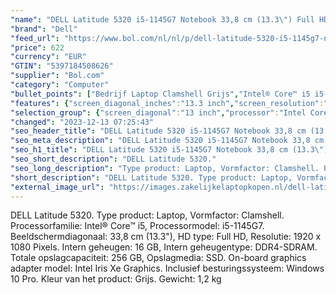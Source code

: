```yaml
---
"name": "DELL Latitude 5320 i5-1145G7 Notebook 33,8 cm (13.3\") Full HD Intel® Core™ i5 16 GB DDR4-SDRAM 256 GB SSD Wi-Fi 6 (802.11ax) Windows 10 Pro Grijs UK Qwerty"
"brand": "Dell"
"feed_url": "https://www.bol.com/nl/nl/p/dell-latitude-5320-i5-1145g7-notebook-33-8-cm-full-hd-intel-core-i5-16-gb-ddr4-sdram-256-gb-ssd-wi-fi-6-windows-10-pro-grijs/9300000025297032"
"price": 622
"currency": "EUR"
"GTIN": "5397184508626"
"supplier": "Bol.com"
"category": "Computer"
"bullet_points": ["Bedrijf Laptop Clamshell Grijs","Intel® Core™ i5 i5-1145G7","33,8 cm (13.3\") Full HD 1920 x 1080 Pixels IPS","16 GB DDR4-SDRAM 3200 MHz","256 GB SSD","Intel Iris Xe Graphics","Wi-Fi 6 (802.11ax) Bluetooth 5.1","63 Wh 65 W","Windows 10 Pro 64-bit"]
"features": {"screen_diagonal_inches":"13.3 inch","screen_resolution":"1920 x 1080 Pixels","processor_family":"Intel® Core™ i5","memory_size":"16 GB","memory_type":"DDR4-SDRAM","total_storage_space":"256 GB","operating_system":"Windows","battery_capacity":"63 Wh","width":"305,7 mm","depth":"207,5 mm","height":"17 mm","weight":"1,2 kg","graphics_card":"Intel Iris Xe Graphics"}
"selection_group": {"screen_diagonal":"13 inch","processor":"Intel Core i5","changed_price_past_3_days":false,"product_family":"Latitude"}
"changed": "2023-12-13 07:25:43"
"seo_header_title": "DELL Latitude 5320 i5-1145G7 Notebook 33,8 cm (13.3\") Full HD Intel® Core™ i5 16 GB DDR4-SDRAM 256 GB SSD Wi-Fi 6 (802.11ax) Windows 10 Pro Grijs UK Qwerty"
"seo_meta_description": "DELL Latitude 5320 i5-1145G7 Notebook 33,8 cm (13.3\") Full HD Intel® Core™ i5 16 GB DDR4-SDRAM 256 GB SSD Wi-Fi 6 (802.11ax) Windows 10 Pro Grijs UK Qwerty"
"seo_h1_title": "DELL Latitude 5320 i5-1145G7 Notebook 33,8 cm (13.3\") Full HD Intel® Core™ i5 16 GB DDR4-SDRAM 256 GB SSD Wi-Fi 6 (802.11ax) Windows 10 Pro Grijs UK Qwerty"
"seo_short_description": "DELL Latitude 5320."
"seo_long_description": "Type product: Laptop, Vormfactor: Clamshell. Processorfamilie: Intel® Core™ i5, Processormodel: i5-1145G7. Beeldschermdiagonaal: 33,8 cm (13. 3\"), HD type: Full HD, Resolutie: 1920 x 1080 Pixels. Intern geheugen: 16 GB, Intern geheugentype: DDR4-SDRAM. Totale opslagcapaciteit: 256 GB, Opslagmedia: SSD. On-board graphics adapter model: Intel Iris Xe Graphics. Inclusief besturingssysteem: Windows 10 Pro. Kleur van het product: Grijs. Gewicht: 1,2 kg"
"short_description": "DELL Latitude 5320. Type product: Laptop, Vormfactor: Clamshell. Processorfamilie: Intel® Core™ i5, Processormodel: i5-1145G7. Beeldschermdiagonaal: 33,8 cm (13.3\"), HD type: Full HD, Resolutie: 1920 x 1080 Pixels. Intern geheugen: 16 GB, Intern geheugentype: DDR4-SDRAM. Totale opslagcapaciteit: 256 GB, Opslagmedia: SSD. On-board graphics adapter model: Intel Iris Xe Graphics. Inclusief besturingssysteem: Windows 10 Pro. Kleur van het product: Grijs. Gewicht: 1,2 kg"
"external_image_url": "https://images.zakelijkelaptopkopen.nl/dell-latitude-5320-i5-1145g7-notebook-33-8-cm-full-hd-intel-core-i5-16-gb-ddr4-sdram-256-gb-ssd-wi-fi-6-windows-10-pro-grijs.webp"
---
```


DELL Latitude 5320. Type product: Laptop, Vormfactor: Clamshell. Processorfamilie: Intel® Core™ i5, Processormodel: i5-1145G7. Beeldschermdiagonaal: 33,8 cm (13.3"), HD type: Full HD, Resolutie: 1920 x 1080 Pixels. Intern geheugen: 16 GB, Intern geheugentype: DDR4-SDRAM. Totale opslagcapaciteit: 256 GB, Opslagmedia: SSD. On-board graphics adapter model: Intel Iris Xe Graphics. Inclusief besturingssysteem: Windows 10 Pro. Kleur van het product: Grijs. Gewicht: 1,2 kg